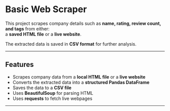 # Basic Web Scraper

This project scrapes company details such as **name, rating, review count, and tags** from either:  
a **saved HTML file** or a **live website**.  

The extracted data is saved in **CSV format** for further analysis.

---

##  Features
- Scrapes company data from a **local HTML file** or a **live website**  
- Converts the extracted data into a **structured Pandas DataFrame**  
- Saves the data to a **CSV file**  
- Uses **BeautifulSoup** for parsing HTML  
- Uses **requests** to fetch live webpages  

---
